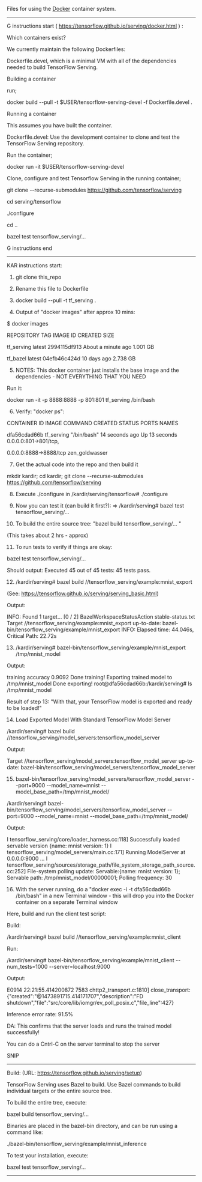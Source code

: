 Files for using the [Docker](http://www.docker.com) container system.

****************************************************************************
G instructions start ( https://tensorflow.github.io/serving/docker.html  ) : 

Which containers exist? 

We currently maintain the following Dockerfiles:

Dockerfile.devel, which is a minimal VM with all of the dependencies needed to build TensorFlow Serving.

Building a container

run;

docker build --pull -t $USER/tensorflow-serving-devel -f Dockerfile.devel .

Running a container

This assumes you have built the container.

Dockerfile.devel: Use the development container to clone and test the TensorFlow Serving repository.

Run the container;

docker run -it $USER/tensorflow-serving-devel

Clone, configure and test Tensorflow Serving in the running container;

git clone --recurse-submodules https://github.com/tensorflow/serving

cd serving/tensorflow

./configure

cd ..

bazel test tensorflow_serving/...

G instructions end 


****************************************************************************

KAR instructions start: 

1. git clone this_repo 

2. Rename this file to Dockerfile 

3. docker build --pull -t tf_serving . 

4. Output of "docker images" after approx 10 mins: 

  $ docker images

  REPOSITORY                                                          TAG                 IMAGE ID            CREATED              SIZE

  tf_serving                                                        latest              2994115df913        About a minute ago   1.001 GB

  tf_bazel                                                          latest              04efb46c424d        10 days ago          2.738 GB

5. NOTES: This docker container just installs the base image and the dependencies - NOT EVERYTHING THAT YOU NEED 

  Run it: 

  docker run -it -p 8888:8888 -p 801:801 tf_serving /bin/bash

6. Verify: "docker ps": 

  CONTAINER ID        IMAGE               COMMAND             CREATED             STATUS        PORTS                   NAMES

  dfa56cdad66b        tf_serving          "/bin/bash"         14 seconds ago      Up 13 seconds       0.0.0.0:801->801/tcp,

  0.0.0.0:8888->8888/tcp   zen_goldwasser

7. Get the actual code into the repo and then build it

  mkdir kardir; cd kardir; git clone --recurse-submodules https://github.com/tensorflow/serving

8. Execute ./configure in /kardir/serving/tensorflow# ./configure 

9. Now you can test it (can build it first?): => /kardir/serving# bazel test tensorflow_serving/... 

10. To build the entire source tree: "bazel build tensorflow_serving/...  "

  (This takes about 2 hrs - approx) 

11. To run tests to verify if things are okay:
  
  bazel test tensorflow_serving/...

  Should output: Executed 45 out of 45 tests: 45 tests pass.

12. /kardir/serving# bazel build //tensorflow_serving/example:mnist_export

 (See: https://tensorflow.github.io/serving/serving_basic.html)

 Output: 

 INFO: Found 1 target...
 [0 / 2] BazelWorkspaceStatusAction stable-status.txt
 Target //tensorflow_serving/example:mnist_export up-to-date:
   bazel-bin/tensorflow_serving/example/mnist_export
 INFO: Elapsed time: 44.046s, Critical Path: 22.72s


13.  /kardir/serving# bazel-bin/tensorflow_serving/example/mnist_export /tmp/mnist_model

  Output: 

 training accuracy 0.9092
 Done training!
 Exporting trained model to /tmp/mnist_model
 Done exporting!
 root@dfa56cdad66b:/kardir/serving# ls /tmp/mnist_model 


  Result of step 13: "With that, your TensorFlow model is exported and ready to be loaded!"

14. Load Exported Model With Standard TensorFlow Model Server

 /kardir/serving# bazel build //tensorflow_serving/model_servers:tensorflow_model_server
 
 Output:
 
 Target //tensorflow_serving/model_servers:tensorflow_model_server up-to-date:
  bazel-bin/tensorflow_serving/model_servers/tensorflow_model_server
  
15. bazel-bin/tensorflow_serving/model_servers/tensorflow_model_server --port=9000 --model_name=mnist --model_base_path=/tmp/mnist_model/


 /kardir/serving# bazel-bin/tensorflow_serving/model_servers/tensorflow_model_server --port=9000 --model_name=mnist --model_base_path=/tmp/mnist_model/
 
 Output: 
 
 I tensorflow_serving/core/loader_harness.cc:118] Successfully loaded servable version {name: mnist version: 1}
 I tensorflow_serving/model_servers/main.cc:171] Running ModelServer at 0.0.0.0:9000 ...
 I tensorflow_serving/sources/storage_path/file_system_storage_path_source.cc:252] File-system polling update: Servable:{name: mnist version: 1}; Servable path: /tmp/mnist_model/00000001; Polling frequency: 30

16. With the server running, do a "docker exec -i -t dfa56cdad66b /bin/bash" in a new Terminal window - this will drop you into the Docker container on a separate Terminal window 

 Here, build and run the client test script: 
 
 Build: 
 
 /kardir/serving# bazel build //tensorflow_serving/example:mnist_client

 Run: 
 
 /kardir/serving# bazel-bin/tensorflow_serving/example/mnist_client --num_tests=1000 --server=localhost:9000
 
 Output: 
 
 E0914 22:21:55.414200872    7583 chttp2_transport.c:1810]    close_transport: {"created":"@1473891715.414171707","description":"FD shutdown","file":"src/core/lib/iomgr/ev_poll_posix.c","file_line":427}

 Inference error rate: 91.5%
 
 DA: This confirms that the server loads and runs the trained model successfully!
 
 You can do a Cntrl-C on the server terminal to stop the server 
 
 

  



SNIP

****************************************
Build: (URL: https://tensorflow.github.io/serving/setup) 

TensorFlow Serving uses Bazel to build. Use Bazel commands to build individual targets or the entire source tree.

To build the entire tree, execute:

bazel build tensorflow_serving/...

Binaries are placed in the bazel-bin directory, and can be run using a command like:

./bazel-bin/tensorflow_serving/example/mnist_inference

To test your installation, execute:

bazel test tensorflow_serving/...

****************************************







